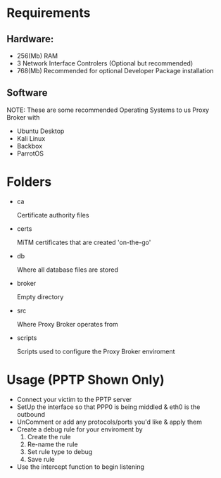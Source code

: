 # Requirements

## Hardware:

- 256(Mb) RAM
- 3 Network Interface Controlers (Optional but recommended)
- 768(Mb) Recommended for optional Developer Package installation

## Software
NOTE: These are some recommended Operating Systems to us Proxy Broker with

- Ubuntu Desktop
- Kali Linux
- Backbox
- ParrotOS

# Folders

- ca

    Certificate authority files
- certs

    MiTM certificates that are created 'on-the-go'
- db

    Where all database files are stored
- broker

    Empty directory
- src

    Where Proxy Broker operates from
- scripts

    Scripts used to configure the Proxy Broker enviroment

# Usage (PPTP Shown Only)
- Connect your victim to the PPTP server
- SetUp the interface so that PPP0 is being middled & eth0 is the outbound
- UnComment or add any protocols/ports you'd like & apply them
- Create a debug rule for your enviroment by
  1. Create the rule
  2. Re-name the rule
  3. Set rule type to debug
  4. Save rule
- Use the intercept function to begin listening
